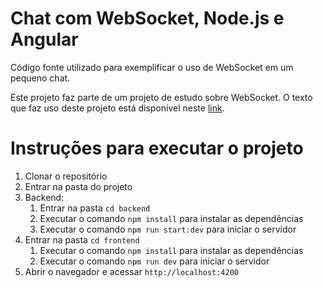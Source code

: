 # Chat com WebSocket, Node.js e Angular
Código fonte utilizado para exemplificar o uso de WebSocket em um pequeno chat.

Este projeto faz parte de um projeto de estudo sobre WebSocket.
O texto que faz uso deste projeto está disponível neste [link](https://consolelog.com.br/criando-um-chat-com-angular-node-js-e-websocket/).

# Instruções para executar o projeto

1. Clonar o repositório
1. Entrar na pasta do projeto
3. Backend:
   1. Entrar na pasta `cd backend`
   2. Executar o comando `npm install` para instalar as dependências
   3. Executar o comando `npm run start:dev` para iniciar o servidor
4. Entrar na pasta `cd frontend`
   1. Executar o comando `npm install` para instalar as dependências
   2. Executar o comando `npm run dev` para iniciar o servidor
5. Abrir o navegador e acessar `http://localhost:4200`

